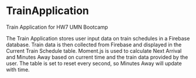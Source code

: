 # TrainApplication
Train Application for HW7 UMN Bootcamp

The Train Application stores user input data on train schedules in a Firebase database. Train data is then collected from Firebase and displayed in the Current Train Schedule table. Moment.js is used to calculate Next Arrival and Minutes Away based on current time and the train data provided by the user. The table is set to reset every second, so Minutes Away will update with time. 
